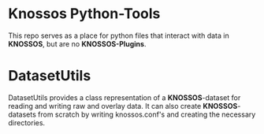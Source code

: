 # Knossos Python-Tools
This repo serves as a place for python files that interact with data in **KNOSSOS**, but are no **KNOSSOS-Plugins**.

# DatasetUtils
DatasetUtils provides a class representation of a **KNOSSOS**-dataset for reading and writing raw and overlay data. It can also create **KNOSSOS**-datasets from scratch by writing knossos.conf's and creating the necessary directories.
